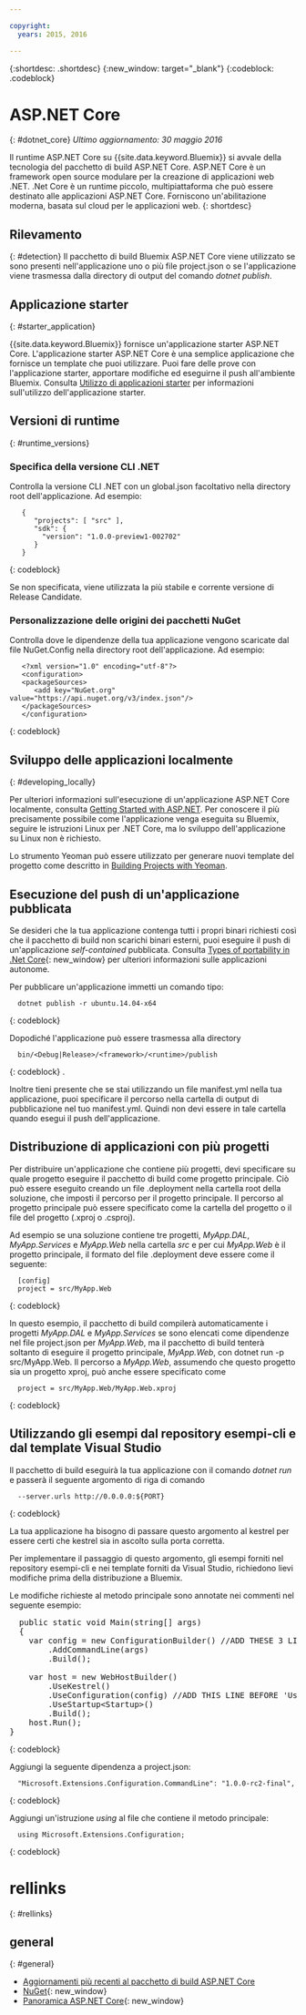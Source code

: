 ```yaml
---

copyright:
  years: 2015, 2016

---
```


{:shortdesc: .shortdesc}
{:new_window: target="_blank"}
{:codeblock: .codeblock}


# ASP.NET Core 
{: #dotnet_core}
*Ultimo aggiornamento: 30 maggio 2016*

Il runtime ASP.NET Core su {{site.data.keyword.Bluemix}} si avvale della tecnologia del pacchetto di build ASP.NET Core. ASP.NET Core
è un framework open source modulare per la creazione di applicazioni web .NET.
.Net Core è un runtime piccolo, multipiattaforma che può essere destinato alle applicazioni ASP.NET Core.
Forniscono un'abilitazione moderna, basata sul cloud per le applicazioni web.
{: shortdesc}

## Rilevamento
{: #detection}
Il pacchetto di build Bluemix ASP.NET Core viene utilizzato se sono presenti nell'applicazione uno o più file project.json o
 se l'applicazione viene trasmessa dalla directory di output del comando *dotnet publish*.

## Applicazione starter
{: #starter_application}

{{site.data.keyword.Bluemix}} fornisce un'applicazione starter ASP.NET Core.  L'applicazione starter ASP.NET Core è una semplice applicazione che fornisce un template che puoi utilizzare. Puoi fare delle prove con l'applicazione starter, apportare modifiche ed eseguirne il push all'ambiente Bluemix.  Consulta [Utilizzo di applicazioni starter](../../cfapps/starter_app_usage.html) per informazioni sull'utilizzo dell'applicazione starter.

## Versioni di runtime
{: #runtime_versions}

### Specifica della versione CLI .NET

Controlla la versione CLI .NET con un global.json facoltativo nella directory root dell'applicazione. Ad esempio:
```
   {
      "projects": [ "src" ],
      "sdk": {
        "version": "1.0.0-preview1-002702"
      }
   }
```
{: codeblock}

Se non specificata, viene utilizzata la più stabile e corrente versione di Release Candidate.

### Personalizzazione delle origini dei pacchetti NuGet

Controlla dove le dipendenze della tua applicazione vengono scaricate dal file NuGet.Config nella directory root dell'applicazione. Ad esempio:
```
   <?xml version="1.0" encoding="utf-8"?>
   <configuration>
   <packageSources>
      <add key="NuGet.org" value="https://api.nuget.org/v3/index.json"/>
   </packageSources>
   </configuration>
```
{: codeblock}

## Sviluppo delle applicazioni localmente
{: #developing_locally}

Per ulteriori informazioni sull'esecuzione di un'applicazione ASP.NET Core localmente, consulta
[Getting Started with ASP.NET](http://docs.asp.net/en/latest/getting-started/index.html).
Per conoscere il più precisamente possibile come l'applicazione venga eseguita su Bluemix, seguire le istruzioni Linux per .NET Core, ma lo sviluppo dell'applicazione su Linux non è richiesto.

Lo strumento Yeoman può essere utilizzato per generare nuovi template del progetto come descritto in
[Building Projects with Yeoman](http://docs.asp.net/en/latest/client-side/yeoman.html).

## Esecuzione del push di un'applicazione pubblicata

Se desideri che la tua applicazione contenga tutti i propri binari richiesti così che il pacchetto di build non scarichi
binari esterni, puoi eseguire il push di un'applicazione *self-contained* pubblicata.  Consulta [Types of portability in .Net Core](http://dotnet.github.io/docs/core-concepts/app-types.html){: new_window}
per ulteriori informazioni sulle applicazioni autonome.

Per pubblicare un'applicazione immetti un comando tipo:
```
  dotnet publish -r ubuntu.14.04-x64 
```
{: codeblock}
  
Dopodiché l'applicazione può essere trasmessa alla directory
```
  bin/<Debug|Release>/<framework>/<runtime>/publish
```
{: codeblock}
.

Inoltre tieni presente che se stai utilizzando un file manifest.yml nella tua applicazione, puoi specificare il percorso nella cartella di output di pubblicazione nel tuo manifest.yml.  Quindi non devi essere in tale cartella quando esegui il push dell'applicazione.

## Distribuzione di applicazioni con più progetti

Per distribuire un'applicazione che contiene più progetti, devi specificare su quale progetto eseguire il pacchetto di build come progetto principale. Ciò può essere eseguito creando un file .deployment nella cartella root della soluzione, che imposti il percorso per il progetto principale. Il percorso al progetto principale può essere specificato come la cartella del progetto o il file del progetto (.xproj o .csproj).

Ad esempio se una soluzione contiene tre progetti, *MyApp.DAL*, *MyApp.Services* e *MyApp.Web* nella cartella *src* e per cui *MyApp.Web* è il progetto principale, il formato del file .deployment deve essere come il seguente:
```
  [config]
  project = src/MyApp.Web
```
{: codeblock}

In questo esempio, il pacchetto di build compilerà automaticamente i progetti *MyApp.DAL* e *MyApp.Services* se sono elencati come dipendenze nel file project.json per *MyApp.Web*, ma il pacchetto di build tenterà soltanto di eseguire il progetto principale, *MyApp.Web*, con dotnet run -p src/MyApp.Web. Il percorso a *MyApp.Web*, assumendo che questo progetto sia un progetto xproj, può anche essere specificato come 
```
  project = src/MyApp.Web/MyApp.Web.xproj 
```
{: codeblock}

## Utilizzando gli esempi dal repository esempi-cli e dal template Visual Studio

Il pacchetto di build eseguirà la tua applicazione con il comando *dotnet run* e passerà il seguente argomento di riga di comando
```
  --server.urls http://0.0.0.0:${PORT}
```
{: codeblock}

La tua applicazione ha bisogno di passare questo argomento al kestrel per essere certi che kestrel sia in ascolto sulla porta corretta.

Per implementare il passaggio di questo argomento, gli esempi forniti nel repository esempi-cli e nei template forniti da Visual Studio,
richiedono lievi modifiche prima della distribuzione a Bluemix.

Le modifiche richieste al metodo principale sono annotate nei commenti nel seguente esempio:

<pre>
  public static void Main(string[] args)
  {
    var config = new ConfigurationBuilder() //ADD THESE 3 LINES AT THE TOP OF THE MAIN METHOD
        .AddCommandLine(args)
        .Build();
    
    var host = new WebHostBuilder()
        .UseKestrel()
        .UseConfiguration(config) //ADD THIS LINE BEFORE 'UseStartup'
        .UseStartup&lt;Startup&gt;()  
        .Build();
    host.Run();
}
</pre>  
{: codeblock}

Aggiungi la seguente dipendenza a project.json: 
```
  "Microsoft.Extensions.Configuration.CommandLine": "1.0.0-rc2-final",
```
{: codeblock}

Aggiungi un'istruzione *using* al file che contiene il metodo principale: 
```
  using Microsoft.Extensions.Configuration;
```
{: codeblock}

# rellinks
{: #rellinks}
## general
{: #general}
* [Aggiornamenti più recenti al pacchetto di build ASP.NET Core](updates.html)
* [NuGet](https://docs.nuget.org/Consume/Overview){: new_window}
* [Panoramica ASP.NET Core](http://docs.asp.net/en/latest/conceptual-overview/aspnet.html){: new_window}
